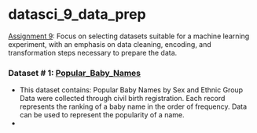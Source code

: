 # datasci_9_data_prep

[Assignment 9](https://github.com/hantswilliams/HHA_507_2023/blob/86d8439cd2409c649a4d9404e5d9488971e194c2/WK9/assignment9.md): Focus on selecting datasets suitable for a machine learning experiment, with an emphasis on data cleaning, encoding, and transformation steps necessary to prepare the data.

### Dataset # 1: [Popular_Baby_Names](https://github.com/EugeneHsiung/datasci_9_data_prep/blob/main/Datasets/Popular_Baby_Names.csv)
+ This dataset contains: Popular Baby Names by Sex and Ethnic Group Data were collected through civil birth registration. Each record represents the ranking of a baby name in the order of frequency. Data can be used to represent the popularity of a name.
+ 
